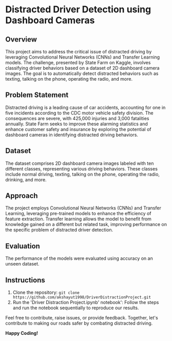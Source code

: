 # Distracted Driver Detection using Dashboard Cameras

## Overview
This project aims to address the critical issue of distracted driving by leveraging Convolutional Neural Networks (CNNs) and Transfer Learning models. The challenge, presented by State Farm on Kaggle, involves classifying driver behaviors based on a dataset of 2D dashboard camera images. The goal is to automatically detect distracted behaviors such as texting, talking on the phone, operating the radio, and more.

## Problem Statement
Distracted driving is a leading cause of car accidents, accounting for one in five incidents according to the CDC motor vehicle safety division. The consequences are severe, with 425,000 injuries and 3,000 fatalities annually. State Farm seeks to improve these alarming statistics and enhance customer safety and insurance by exploring the potential of dashboard cameras in identifying distracted driving behaviors.

## Dataset
The dataset comprises 2D dashboard camera images labeled with ten different classes, representing various driving behaviors. These classes include normal driving, texting, talking on the phone, operating the radio, drinking, and more.

## Approach
The project employs Convolutional Neural Networks (CNNs) and Transfer Learning, leveraging pre-trained models to enhance the efficiency of feature extraction. Transfer learning allows the model to benefit from knowledge gained on a different but related task, improving performance on the specific problem of distracted driver detection.

## Evaluation
The performance of the models were evaluated using accuracy on an unseen dataset.

## Instructions
1. Clone the repository: `git clone https://github.com/akshayut1998/DriverDistractionProject.git`
2. Run the 'Driver Distraction Project.ipynb' notebook': Follow the steps and run the notebook sequentially to reproduce our results.

Feel free to contribute, raise issues, or provide feedback. Together, let's contribute to making our roads safer by combating distracted driving.

**Happy Coding!**
